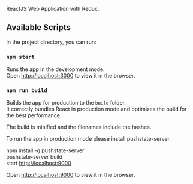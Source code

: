 ReactJS Web Application with Redux.

## Available Scripts

In the project directory, you can run:

### `npm start`

Runs the app in the development mode.<br>
Open [http://localhost:3000](http://localhost:3000) to view it in the browser.

### `npm run build`

Builds the app for production to the `build` folder.<br>
It correctly bundles React in production mode and optimizes the build for the best performance.

The build is minified and the filenames include the hashes.<br>

To run the app in production mode please install pushstate-server.<br>

npm install -g pushstate-server<br>
pushstate-server build<br>
start [http://localhost:9000](http://localhost:9000)<br>

Open [http://localhost:9000](http://localhost:9000) to view it in the browser.